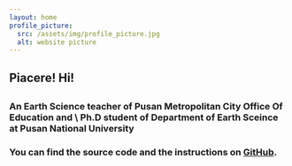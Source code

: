 ```yaml
---
layout: home
profile_picture:
  src: /assets/img/profile_picture.jpg
  alt: website picture
---
```


<p>
  <h2> Piacere! Hi!<h2>
</p>
 
<p>
  <h3> An Earth Science teacher of Pusan Metropolitan City Office Of Education and \
  Ph.D student of Department of Earth Sceince at Pusan National University <h3>
</p>

<p>
  You can find the source code and the instructions on <a href="https://github.com/eliottvincent/bay">GitHub</a>.
</p>
